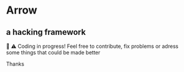 # Arrow
## a hacking framework


🚧 ⚠️ Coding in progress!
Feel free to contribute, fix problems or adress some things that could be made better

Thanks
